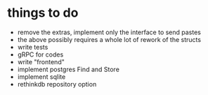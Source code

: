 # things to do
- remove the extras, implement only the interface to send pastes
- the above possibly requires a whole lot of rework of the structs
- write tests
- gRPC for codes
- write "frontend"
- implement postgres Find and Store
- implement sqlite
- rethinkdb repository option
